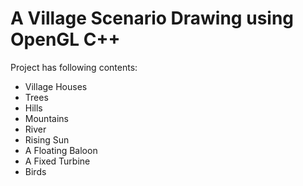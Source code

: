 ﻿# A Village Scenario Drawing using OpenGL C++
Project has following contents:
<ul>
  <li>Village Houses</li>
  <li>Trees</li>
  <li>Hills</li>
  <li>Mountains</li>
  <li>River</li>
  <li>Rising Sun</li>
  <li>A Floating Baloon</li>
  <li>A Fixed Turbine</li>
  <li>Birds</li>
</ul>
